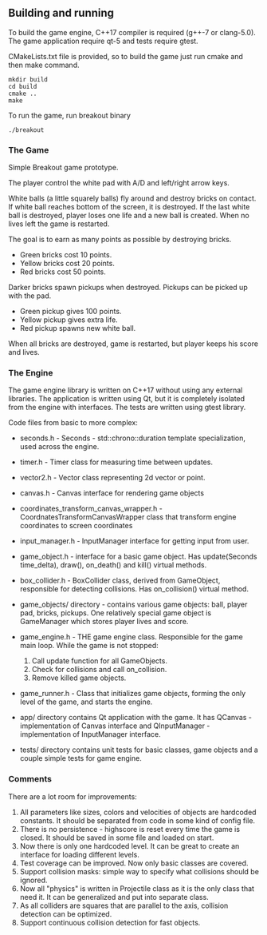 ## Building and running

To build the game engine, C++17 compiler is required (g++-7 or clang-5.0).
The game application require qt-5 and tests require gtest.

CMakeLists.txt file is provided, so to build the game just run cmake and then make command.
```
mkdir build
cd build
cmake ..
make
```

To run the game, run breakout binary
```
./breakout
```


### The Game

Simple Breakout game prototype.

The player control the white pad with A/D and left/right arrow keys.

White balls (a little squarely balls) fly around and destroy bricks on contact. If white ball reaches bottom of the screen, it is destroyed. 
If the last white ball is destroyed, player loses one life and a new ball is created. When no lives left the game is restarted.

The goal is to earn as many points as possible by destroying bricks. 
* Green bricks cost 10 points.
* Yellow bricks cost 20 points.
* Red bricks cost 50 points.

Darker bricks spawn pickups when destroyed. Pickups can be picked up with the pad.
* Green pickup gives 100 points.
* Yellow pickup gives extra life.
* Red pickup spawns new white ball.

When all bricks are destroyed, game is restarted, but player keeps his score and lives.


### The Engine

The game engine library is written on C++17 without using any external libraries.
The application is written using Qt, but it is completely isolated from the engine with interfaces.
The tests are written using gtest library.

Code files from basic to more complex:

* seconds.h - Seconds - std::chrono::duration template specialization, used across the engine.

* timer.h - Timer class for measuring time between updates.

* vector2.h - Vector class representing 2d vector or point.

* canvas.h - Canvas interface for rendering game objects

* coordinates_transform_canvas_wrapper.h - CoordnatesTransformCanvasWrapper class that transform engine coordinates to screen coordinates

* input_manager.h - InputManager interface for getting input from user.

* game_object.h - interface for a basic game object. Has update(Seconds time_delta), draw(), on_death() and kill() virtual methods. 

* box_collider.h - BoxCollider class, derived from GameObject, responsible for detecting collisions. Has on_collision() virtual method.

* game_objects/ directory - contains various game objects: ball, player pad, bricks, pickups. One relatively special game object is GameManager which stores player lives and score.

* game_engine.h - THE game engine class. Responsible for the game main loop.
    While the game is not stopped:
    1. Call update function for all GameObjects.
    2. Check for collisions and call on_collision.
    3. Remove killed game objects.

* game_runner.h - Class that initializes game objects, forming the only level of the game, and starts the engine.

* app/ directory contains Qt application with the game. It has QCanvas - implementation of Canvas interface and QInputManager - implementation of InputManager interface.

* tests/ directory contains unit tests for basic classes, game objects and a couple simple tests for game engine.

### Comments

There are a lot room for improvements:
1. All parameters like sizes, colors and velocities of objects are hardcoded constants. It should be separated from code in some kind of config file.
2. There is no persistence - highscore is reset every time the game is closed. It should be saved in some file and loaded on start.
3. Now there is only one hardcoded level. It can be great to create an interface for loading different levels.
4. Test coverage can be improved. Now only basic classes are covered.
5. Support collision masks: simple way to specify what collisions should be ignored.
6. Now all "physics" is written in Projectile class as it is the only class that need it. It can be generalized and put into separate class.
7. As all colliders are squares that are parallel to the axis, collision detection can be optimized.
8. Support continuous collision detection for fast objects.
